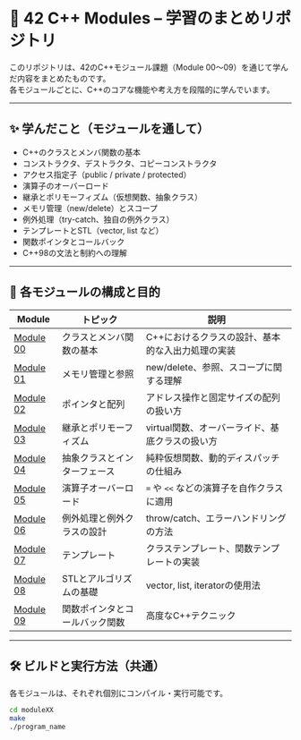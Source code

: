 # 🧠 42 C++ Modules – 学習のまとめリポジトリ

このリポジトリは、42のC++モジュール課題（Module 00〜09）を通じて学んだ内容をまとめたものです。  
各モジュールごとに、C++のコアな機能や考え方を段階的に学んでいます。

---

## ✨ 学んだこと（モジュールを通して）

- C++のクラスとメンバ関数の基本
- コンストラクタ、デストラクタ、コピーコンストラクタ
- アクセス指定子（public / private / protected）
- 演算子のオーバーロード
- 継承とポリモーフィズム（仮想関数、抽象クラス）
- メモリ管理（new/delete）とスコープ
- 例外処理（try-catch、独自の例外クラス）
- テンプレートとSTL（vector, list など）
- 関数ポインタとコールバック
- C++98の文法と制約への理解

---

## 📁 各モジュールの構成と目的

| Module | トピック                           | 説明 |
|--------|------------------------------------|------|
| [Module 00](./module00) | クラスとメンバ関数の基本               | C++におけるクラスの設計、基本的な入出力処理の実装 |
| [Module 01](./module01) | メモリ管理と参照                     | new/delete、参照、スコープに関する理解 |
| [Module 02](./module02) | ポインタと配列                      | アドレス操作と固定サイズの配列の扱い方 |
| [Module 03](./module03) | 継承とポリモーフィズム               | virtual関数、オーバーライド、基底クラスの扱い方 |
| [Module 04](./module04) | 抽象クラスとインターフェース         | 純粋仮想関数、動的ディスパッチの仕組み |
| [Module 05](./module05) | 演算子オーバーロード                | `=` や `<<` などの演算子を自作クラスに適用 |
| [Module 06](./module06) | 例外処理と例外クラスの設計           | throw/catch、エラーハンドリングの方法 |
| [Module 07](./module07) | テンプレート                       | クラステンプレート、関数テンプレートの実装 |
| [Module 08](./module08) | STLとアルゴリズムの基礎              | vector, list, iteratorの使用法 |
| [Module 09](./module09) | 関数ポインタとコールバック関数       | 高度なC++テクニック |

---

## 🛠️ ビルドと実行方法（共通）

各モジュールは、それぞれ個別にコンパイル・実行可能です。

```bash
cd moduleXX
make
./program_name

